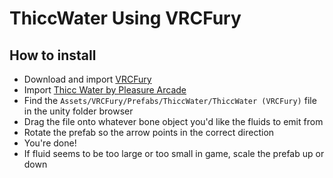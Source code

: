 ThiccWater Using VRCFury
==

## How to install
* Download and import [VRCFury](https://vrcfury.com/download)
* Import [Thicc Water by Pleasure Arcade](https://pleasurearcade.gumroad.com/l/thiccwater)
* Find the `Assets/VRCFury/Prefabs/ThiccWater/ThiccWater (VRCFury)` file in the unity folder browser
* Drag the file onto whatever bone object you'd like the fluids to emit from
* Rotate the prefab so the arrow points in the correct direction
* You're done!
* If fluid seems to be too large or too small in game, scale the prefab up or down

